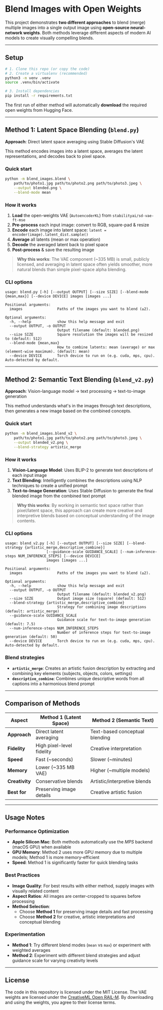 # Blend Images with Open Weights

This project demonstrates **two different approaches** to blend (merge) multiple images into a single output image using **open-source neural-network weights**. Both methods leverage different aspects of modern AI models to create visually compelling blends.

---

## Setup

```bash
# 1. Clone this repo (or copy the code)
# 2. Create a virtualenv (recommended)
python3 -m venv .venv
source .venv/bin/activate

# 3. Install dependencies
pip install -r requirements.txt
```

The first run of either method will automatically **download** the required open weights from Hugging Face.

---

## Method 1: Latent Space Blending (`blend.py`)

**Approach**: Direct latent space averaging using Stable Diffusion's VAE

This method encodes images into a latent space, averages the latent representations, and decodes back to pixel space.

### Quick start

```bash
python -m blend_images.blend \
    path/to/photo1.jpg path/to/photo2.png path/to/photo3.jpeg \
    --output blended.png \
    --blend-mode mean
```

### How it works

1. **Load** the open-weights VAE (`AutoencoderKL`) from `stabilityai/sd-vae-ft-mse`
2. **Pre-process** each input image: convert to RGB, square-pad & resize
3. **Encode** each image into latent space: `latent = encoder(image).latent_dist.sample()`
4. **Average** all latents (mean or max operation)
5. **Decode** the averaged latent back to pixel space
6. **Post-process** & save the resulting image

> **Why this works**: The VAE component (~335 MB) is small, publicly licensed, and averaging in latent space often yields smoother, more natural blends than simple pixel-space alpha blending.

### CLI options

```
usage: blend.py [-h] [--output OUTPUT] [--size SIZE] [--blend-mode {mean,max}] [--device DEVICE] images [images ...]

Positional arguments:
  images                Paths of the images you want to blend (≥2).

Optional arguments:
  -h, --help            show this help message and exit
  --output OUTPUT, -o OUTPUT
                        Output filename (default: blended.png)
  --size SIZE           Square resolution the images will be resized to (default: 512)
  --blend-mode {mean,max}
                        How to combine latents: mean (average) or max (element-wise maximum). (default: mean)
  --device DEVICE       Torch device to run on (e.g. cuda, mps, cpu). Auto-detected by default.
```

---

## Method 2: Semantic Text Blending (`blend_v2.py`)

**Approach**: Vision-language model → text processing → text-to-image generation

This method understands what's in the images through text descriptions, then generates a new image based on the combined concepts.

### Quick start

```bash
python -m blend_images.blend_v2 \
    path/to/photo1.jpg path/to/photo2.png path/to/photo3.jpeg \
    --output blended_v2.png \
    --blend-strategy artistic_merge
```

### How it works

1. **Vision-Language Model**: Uses BLIP-2 to generate text descriptions of each input image
2. **Text Blending**: Intelligently combines the descriptions using NLP techniques to create a unified prompt
3. **Text-to-Image Generation**: Uses Stable Diffusion to generate the final blended image from the combined text prompt

> **Why this works**: By working in semantic text space rather than pixel/latent space, this approach can create more creative and interpretive blends based on conceptual understanding of the image contents.

### CLI options

```
usage: blend_v2.py [-h] [--output OUTPUT] [--size SIZE] [--blend-strategy {artistic_merge,descriptive_combine}] 
                   [--guidance-scale GUIDANCE_SCALE] [--num-inference-steps NUM_INFERENCE_STEPS] [--device DEVICE] 
                   images [images ...]

Positional arguments:
  images                Paths of the images you want to blend (≥2).

Optional arguments:
  -h, --help            show this help message and exit
  --output OUTPUT, -o OUTPUT
                        Output filename (default: blended_v2.png)
  --size SIZE           Output image size (square) (default: 512)
  --blend-strategy {artistic_merge,descriptive_combine}
                        Strategy for combining image descriptions (default: artistic_merge)
  --guidance-scale GUIDANCE_SCALE
                        Guidance scale for text-to-image generation (default: 7.5)
  --num-inference-steps NUM_INFERENCE_STEPS
                        Number of inference steps for text-to-image generation (default: 50)
  --device DEVICE       Torch device to run on (e.g. cuda, mps, cpu). Auto-detected by default.
```

### Blend strategies

- **`artistic_merge`**: Creates an artistic fusion description by extracting and combining key elements (subjects, objects, colors, settings)
- **`descriptive_combine`**: Combines unique descriptive words from all captions into a harmonious blend prompt

---

## Comparison of Methods

| Aspect | Method 1 (Latent Space) | Method 2 (Semantic Text) |
|--------|------------------------|--------------------------|
| **Approach** | Direct latent averaging | Text-based conceptual blending |
| **Fidelity** | High pixel-level fidelity | Creative interpretation |
| **Speed** | Fast (~seconds) | Slower (~minutes) |
| **Memory** | Lower (~335 MB VAE) | Higher (~multiple models) |
| **Creativity** | Conservative blends | Artistic/interpretive blends |
| **Best for** | Preserving image details | Creative artistic fusion |

---

## Usage Notes

### Performance Optimization

* **Apple Silicon Mac**: Both methods automatically use the *MPS* backend (macOS GPU) when available
* **GPU Memory**: Method 2 uses more GPU memory due to multiple models; Method 1 is more memory-efficient
* **Speed**: Method 1 is significantly faster for quick blending tasks

### Best Practices

* **Image Quality**: For best results with either method, supply images with visually related content
* **Aspect Ratios**: All images are center-cropped to squares before processing
* **Method Selection**: 
  - Choose **Method 1** for preserving image details and fast processing
  - Choose **Method 2** for creative, artistic interpretations and conceptual blending

### Experimentation

* **Method 1**: Try different blend modes (`mean` vs `max`) or experiment with weighted averages
* **Method 2**: Experiment with different blend strategies and adjust guidance scale for varying creativity levels

---

## License

The code in this repository is licensed under the MIT License.  The VAE weights are licensed under the [CreativeML Open RAIL-M](https://raw.githubusercontent.com/Stability-AI/stablediffusion/main/LICENSE).  By downloading and using the weights, you agree to their license terms. 